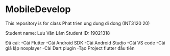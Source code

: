 # MobileDevelop
This repository is for class Phat trien ung dung di dong (INT3120 20)

Student name: Lưu Văn Lâm
Student ID: 19021318

Đã cài:
-Cài Flutter 
-Cài Android SDK
-Cài Android Studio
-Cài VS code
-Cài giả lập noxplayer
-Cài Dart plugin
-Tạo Project flutter đầu tiên
